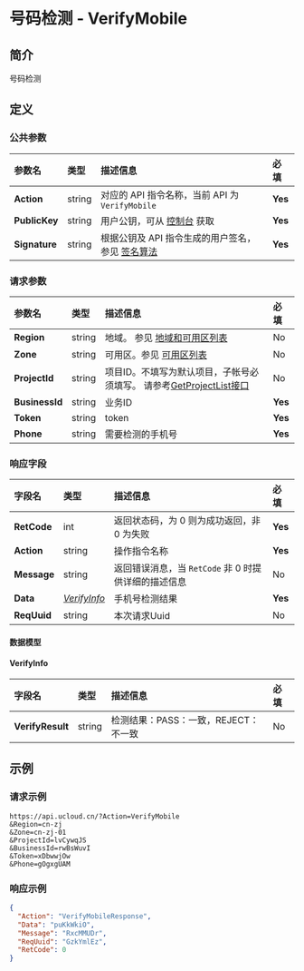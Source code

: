 # 号码检测 - VerifyMobile

## 简介

号码检测









## 定义

### 公共参数

| 参数名 | 类型 | 描述信息 | 必填 |
|:---|:---|:---|:---|
| **Action**     | string  | 对应的 API 指令名称，当前 API 为 `VerifyMobile`                        | **Yes** |
| **PublicKey**  | string  | 用户公钥，可从 [控制台](https://console.ucloud.cn/uapi/apikey) 获取                                             | **Yes** |
| **Signature**  | string  | 根据公钥及 API 指令生成的用户签名，参见 [签名算法](api/summary/signature.md)  | **Yes** |

### 请求参数

| 参数名 | 类型 | 描述信息 | 必填 |
|:---|:---|:---|:---|
| **Region** | string | 地域。 参见 [地域和可用区列表](https://docs.ucloud.cn/api/summary/regionlist) |No|
| **Zone** | string | 可用区。参见 [可用区列表](https://docs.ucloud.cn/api/summary/regionlist) |No|
| **ProjectId** | string | 项目ID。不填写为默认项目，子帐号必须填写。 请参考[GetProjectList接口](https://docs.ucloud.cn/api/summary/get_project_list) |No|
| **BusinessId** | string | 业务ID |**Yes**|
| **Token** | string | token |**Yes**|
| **Phone** | string | 需要检测的手机号 |**Yes**|

### 响应字段

| 字段名 | 类型 | 描述信息 | 必填 |
|:---|:---|:---|:---|
| **RetCode** | int | 返回状态码，为 0 则为成功返回，非 0 为失败 |**Yes**|
| **Action** | string | 操作指令名称 |**Yes**|
| **Message** | string | 返回错误消息，当 `RetCode` 非 0 时提供详细的描述信息 |No|
| **Data** | [*VerifyInfo*](#VerifyInfo) | 手机号检测结果 |**Yes**|
| **ReqUuid** | string | 本次请求Uuid |No|

#### 数据模型


#### VerifyInfo

| 字段名 | 类型 | 描述信息 | 必填 |
|:---|:---|:---|:---|
| **VerifyResult** | string | 检测结果：PASS：一致，REJECT：不一致 |No|

## 示例

### 请求示例
    
```
https://api.ucloud.cn/?Action=VerifyMobile
&Region=cn-zj
&Zone=cn-zj-01
&ProjectId=lvCywqJS
&BusinessId=rwBsWuvI
&Token=xDbwwjOw
&Phone=gOgxgUAM
```

### 响应示例
    
```json
{
  "Action": "VerifyMobileResponse",
  "Data": "puKkWkiO",
  "Message": "RxcMMUDr",
  "ReqUuid": "GzkYmlEz",
  "RetCode": 0
}
```






